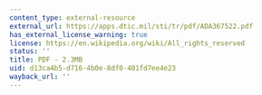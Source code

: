 ```yaml
---
content_type: external-resource
external_url: https://apps.dtic.mil/sti/tr/pdf/ADA367522.pdf
has_external_license_warning: true
license: https://en.wikipedia.org/wiki/All_rights_reserved
status: ''
title: PDF - 2.3MB
uid: d13ca4b5-d716-4b0e-8df0-401fd7ee4e23
wayback_url: ''
---
```

